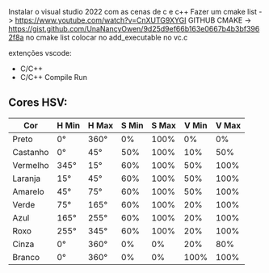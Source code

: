 Instalar o visual studio 2022 com as cenas de c e c++
Fazer um cmake list -> https://www.youtube.com/watch?v=CnXUTG9XYGI
GITHUB CMAKE -> https://gist.github.com/UnaNancyOwen/9d25d9ef66b163e0667b4b3bf3962f8a
no cmake list colocar no add_executable no vc.c

extenções vscode:
- C/C++
- C/C++ Compile Run

Cores HSV:
-------------------------

| Cor      | H Min | H Max | S Min | S Max | V Min | V Max |
|----------|---------|---------|----------------|----------------|-----------|-----------|
| Preto    | 0°      | 360°    | 0%             | 100%           | 0%        | 0%        |
| Castanho | 0°      | 45°     | 50%            | 100%           | 10%       | 50%       |
| Vermelho | 345°    | 15°     | 60%            | 100%           | 50%       | 100%      |
| Laranja  | 15°     | 45°     | 60%            | 100%           | 50%       | 100%      |
| Amarelo  | 45°     | 75°     | 60%            | 100%           | 50%       | 100%      |
| Verde    | 75°     | 165°    | 60%            | 100%           | 20%       | 100%      |
| Azul     | 165°    | 255°    | 60%            | 100%           | 20%       | 100%      |
| Roxo     | 255°    | 345°    | 60%            | 100%           | 20%       | 100%      |
| Cinza    | 0°      | 360°    | 0%             | 0%             | 20%       | 80%       |
| Branco   | 0°      | 360°    | 0%             | 0%             | 100%      | 100%      |
